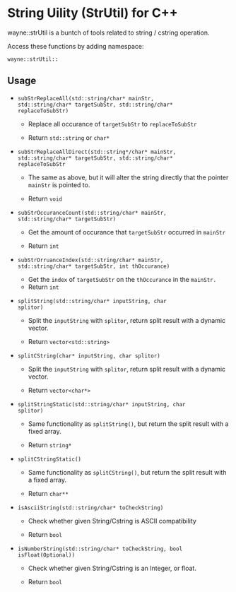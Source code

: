 # String Uility (StrUtil) for C++

wayne::strUtil is a buntch of tools related to string / cstring operation.

Access these functions by adding namespace: 

<code>wayne::strUtil::</code>

## Usage

- <code>subStrReplaceAll(std::string/char* mainStr, std::string/char* targetSubStr,  std::string/char* replaceToSubStr)</code>
  
  - Replace all occurance of <code>targetSubStr</code> to <code>replaceToSubStr</code>
  
  - Return <code>std::string</code> or <code>char*</code>

- <code>subStrReplaceAllDirect(std::string*/char* mainStr, std::string/char* targetSubStr, std::string/char* replaceToSubStr</code>
  
  - The same as above, but it will alter the string directly that the pointer <code>mainStr</code> is pointed to.
  
  - Return <code>void</code>

- <code>subStrOccuranceCount(std::string/char* mainStr, std::string/char* targetSubStr)</code>
  
  - Get the amount of occurance that <code>targetSubStr</code> occurred in <code>mainStr</code>
  
  - Return <code>int</code>

- <code>subStrOrruanceIndex(std::string/char* mainStr, std::string/char* targetSubStr, int thOccurance)</code>
  
  - Get the <code>index</code> of <code>targetSubStr</code> on the <code>thOccurance</code> in the <code>mainStr.</code>
  - Return <code>int</code>

- <code>splitString(std::string/char* inputString, char splitor)</code>
  
  - Split the <code>inputString</code> with <code>splitor</code>, return split result with a dynamic vector.
  
  - Return <code>vector\<std::string\></code>

- <code>splitCString(char* inputString, char splitor)</code>
  
  - Split the <code>inputString</code> with <code>splitor</code>, return split result with a dynamic vector.
  
  - Return <code>vector\<char*\></code>

- <code>splitStringStatic(std::string/char* inputString, char splitor)</code>
  
  - Same functionality as <code>splitString()</code>, but return the split result with a fixed array.
  
  - Return <code>string*</code>

- <code>splitCStringStatic()</code>
  
  - Same functionality as <code>splitCString()</code>, but return the split result with a fixed array.
  
  - Return <code>char\*\*</code>

- <code>isAsciiString(std::string/char* toCheckString)</code>
  
  - Check whether given String/Cstring is ASCII compatibility
  
  - Return <code>bool</code>

- <code>isNumberString(std::string/char* toCheckString, bool isFloat(Optional))</code>
  
  - Check whether given String/Cstring is an Integer, or float.
  
  - Return <code>bool</code>


